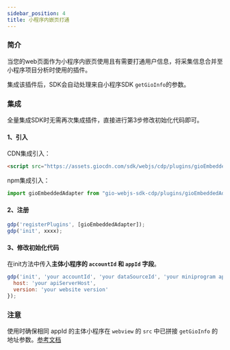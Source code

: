 ```yaml
---
sidebar_position: 4
title: 小程序内嵌页打通
---
```

### 简介

当您的web页面作为小程序内嵌页使用且有需要打通用户信息，将采集信息合并至小程序项目分析时使用的插件。

集成该插件后，SDK会自动处理来自小程序SDK `getGioInfo`的参数。

### 集成

全量集成SDK时无需再次集成插件，直接进行第3步修改初始化代码即可。

#### 1、引入

CDN集成引入：

```html
<script src="https://assets.giocdn.com/sdk/webjs/cdp/plugins/gioEmbeddedAdapter.js"></script>
```

npm集成引入：

```js
import gioEmbeddedAdapter from "gio-webjs-sdk-cdp/plugins/gioEmbeddedAdapter"
```

#### 2、注册

```js
gdp('registerPlugins', [gioEmbeddedAdapter]);
gdp('init', xxxx);
```

#### 3、修改初始化代码

在init方法中传入**主体小程序的 `accountId` 和 `appId` 字段**。

```js
gdp('init', 'your accountId', 'your dataSourceId', 'your miniprogram appId', {
  host: 'your apiServerHost',
  version: 'your website version'
});
```

### 注意

使用时确保相同 appId 的主体小程序在 `webview` 的 `src` 中已拼接 `getGioInfo` 的地址参数。[参考文档](/docs/miniprogram/3.8/commonlyApi#9与h5打通用户数据getgioinfo)
